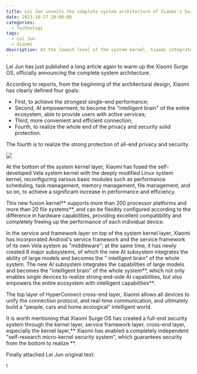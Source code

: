 ```yaml
---
title: Lei Jun unveils the complete system architecture of Xiaomi's Surge S1 OS, stating that the underlying system has been completely rebuilt.
date: 2023-10-17 20:00:00
categories:
  - Technology
tags:
  - Lei Jun
  - Xiaomi
description: At the lowest level of the system kernel, Xiaomi integrates its self-developed Vela system kernel with a deeply modified Linux system kernel, reconstructing various basic modules such as performance scheduling, task management, memory management, and file management, achieving significant improvements in performance and efficiency.
---
```


Lei Jun has just published a long article again to warm up the Xiaomi Surge OS, officially announcing the complete system architecture.

According to reports, from the beginning of the architectural design, Xiaomi has clearly defined four goals:

+ First, to achieve the strongest single-end performance;
+ Second, AI empowerment, to become the "intelligent brain" of the entire ecosystem, able to provide users with active services;
+ Third, more convenient and efficient connection;
+ Fourth, to realize the whole end of the privacy and security solid protection.

The fourth is to realize the strong protection of all-end privacy and security.

![](https://oscimg.oschina.net/oscnet/up-eb9e82e3b3346857f0225150b80e22e6f62.png)

At the bottom of the system kernel layer, Xiaomi has fused the self-developed Vela system kernel with the deeply modified Linux system kernel, reconfiguring various basic modules such as performance scheduling, task management, memory management, file management, and so on, to achieve a significant increase in performance and efficiency.

This new fusion kernel** supports more than 200 processor platforms and more than 20 file systems**, and can be flexibly configured according to the difference in hardware capabilities, providing excellent compatibility and completely freeing up the performance of each individual device.

In the service and framework layer on top of the system kernel layer, Xiaomi has incorporated Android's service framework and the service framework of its own Vela system as "middleware"; at the same time, it has newly created 8 major subsystems, of which the new AI subsystem integrates the ability of large models and becomes the " intelligent brain" of the whole system. The new AI subsystem integrates the capabilities of large models and becomes the "intelligent brain" of the whole system**, which not only enables single devices to realize strong end-side AI capabilities, but also empowers the entire ecosystem with intelligent capabilities**.

The top layer of HyperConnect cross-end layer, Xiaomi allows all devices to unify the connection protocol, and real-time communication, and ultimately build a "people, cars and home ecological" intelligent world.

It is worth mentioning that Xiaomi Surge OS has created a full-end security system through the kernel layer, service framework layer, cross-end layer, especially the kernel layer,** Xiaomi has enabled a completely independent "self-research micro-kernel security system", which guarantees security from the bottom to realize **.

Finally attached Lei Jun original text:

! [](https://oscimg.oschina.net/oscnet/up-528387a25ee0594601e2cfd2329d864f770.png)
